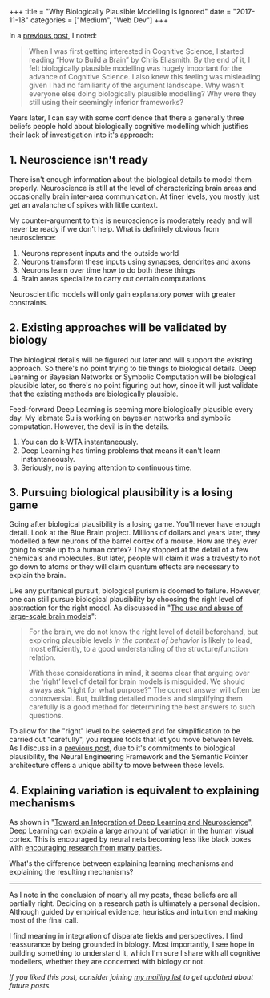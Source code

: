 +++
title = "Why Biologically Plausible Modelling is Ignored"
date = "2017-11-18"
categories = ["Medium", "Web Dev"]
+++

In a [previous post](https://seanny123.github.io/post/2017-05-09-Book-Review-The-Entrepreneurial-State/), I noted:

>When I was first getting interested in Cognitive Science, I started reading “How to Build a Brain” by Chris Eliasmith. By the end of it, I felt biologically plausible modelling was hugely important for the advance of Cognitive Science. I also knew this feeling was misleading given I had no familiarity of the argument landscape. Why wasn’t everyone else doing biologically plausible modelling? Why were they still using their seemingly inferior frameworks?

Years later, I can say with some confidence that there a generally three beliefs people hold about biologically cognitive modelling which justifies their lack of investigation into it's approach:

## 1. Neuroscience isn't ready

There isn't enough information about the biological details to model them properly. Neuroscience is still at the level of characterizing brain areas and occasionally brain inter-area communication. At finer levels, you mostly just get an avalanche of spikes with little context.

My counter-argument to this is neuroscience is moderately ready and will never be ready if we don't help. What is definitely obvious from neuroscience:

1. Neurons represent inputs and the outside world
2. Neurons transform these inputs using synapses, dendrites and axons
3. Neurons learn over time how to do both these things
4. Brain areas specialize to carry out certain computations

Neuroscientific models will only gain explanatory power with greater constraints.

## 2. Existing approaches will be validated by biology

The biological details will be figured out later and will support the existing approach. So there's no point trying to tie things to biological details. Deep Learning or Bayesian Networks or Symbolic Computation will be biological plausible later, so there's no point figuring out how, since it will just validate that the existing methods are biologically plausible.

Feed-forward Deep Learning is seeming more biologically plausible every day. My labmate Su is working on bayesian networks and symbolic computation. However, the devil is in the details.

1. You can do k-WTA instantaneously.
2. Deep Learning has timing problems that means it can't learn instantaneously.
3. Seriously, no is paying attention to continuous time. 

## 3. Pursuing biological plausibility is a losing game

Going after biological plausibility is a losing game. You'll never have enough detail. Look at the Blue Brain project. Millions of dollars and years later, they modelled a few neurons of the barrel cortex of a mouse. How are they ever going to scale up to a human cortex? They stopped at the detail of a few chemicals and molecules. But later, people will claim it was a travesty to not go down to atoms or they will claim quantum effects are necessary to explain the brain.

Like any puritanical pursuit, biological purism is doomed to failure. However, one can still pursue biological plausibility by choosing the right level of abstraction for the right model. As discussed in "[The use and abuse of large-scale brain models](https://www.sciencedirect.com/science/article/pii/S095943881300189X)":

>For the brain, we do not know the right level of detail beforehand, but exploring plausible levels *in the context of behavior* is likely to lead, most efficiently, to a good understanding of the structure/function relation.
>
>With these considerations in mind, it seems clear that arguing over the ‘right’ level of detail for brain models is misguided. We should always ask “right for what purpose?” The correct answer will often be controversial. But, building detailed models and simplifying them carefully is a good method for determining the best answers to such questions.

To allow for the "right" level to be selected and for simplification to be carried out "carefully", you require tools that let you move between levels. As I discuss in a [previous post](https://seanny123.github.io/post/2017-01-09-Deep-Learning-is-almost-the-brain/), due to it's commitments to biological plausibility, the Neural Engineering Framework and the Semantic Pointer architecture offers a unique ability to move between these levels.

## 4. Explaining variation is equivalent to explaining mechanisms

As shown in "[Toward an Integration of Deep Learning and Neuroscience](https://www.frontiersin.org/articles/10.3389/fncom.2016.00094/full)", Deep Learning can explain a large amount of variation in the human visual cortex. This is encouraged by neural nets becoming less like black boxes with [encouraging research from many parties](https://twitter.com/voyageur_techno/status/866488636463697920).

What's the difference between explaining learning mechanisms and explaining the resulting mechanisms?

---

As I note in the conclusion of nearly all my posts, these beliefs are all partially right. Deciding on a research path is ultimately a personal decision. Although guided by empirical evidence, heuristics and intuition end making most of the final call.

I find meaning in integration of disparate fields and perspectives. I find reassurance by being grounded in biology. Most importantly, I see hope in building something to understand it, which I'm sure I share with all cognitive modellers, whether they are concerned with biology or not.

*If you liked this post, consider joining [my mailing list](http://eepurl.com/cOiPPD) to get updated about future posts.*
